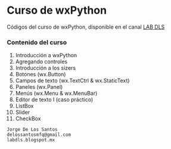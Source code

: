 # Curso de wxPython

Códigos del curso de wxPython, disponible en el canal [LAB DLS](http://www.youtube.com/user/lab2dls)

### Contenido del curso

1. Introducción a wxPython
2. Agregando controles
3. Introducción a los sizers
4. Botones (wx.Button)
5. Campos de texto (wx.TextCtrl & wx.StaticText)
6. Paneles (wx.Panel)
7. Menús (wx.Menu & wx.MenuBar)
8. Editor de texto I (caso práctico)
9. ListBox
10. Slider
11. CheckBox


```
Jorge De Los Santos
delossantosmfq@gmail.com
labdls.blogspot.mx
```